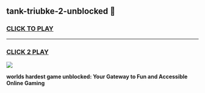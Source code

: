 
## tank-triubke-2-unblocked 👋
<h3>
<a href="https://premium.freeplayer.one?title=tank-triubke-2-unblocked&ref=14F">CLICK TO PLAY</a></h3>
<hr>

<h3>
<a href="https://premium.freeplayer.one?title=tank-triubke-2-unblocked&ref=14F">CLICK 2 PLAY</a>
  
</h3>

<a href="https://premium.freeplayer.one?title=tank-triubke-2-unblocked&ref=12F/"><img src="https://clearcache.store/games.png"></a>


**worlds hardest game unblocked: Your Gateway to Fun and Accessible Online Gaming**
